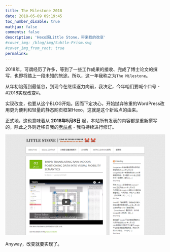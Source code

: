 ```yaml
---
title: The Milestone 2018
date: 2018-05-09 09:19:45
toc_number_disable: true
mathjax: false
comments: false
description: 'Hexo版Little Stone，带来我的改变'
#cover_img: /blog/img/Subtle-Prism.svg
#cover_img_from_root: true
permalink:
---
```


2018年，可谓经历了许多，等到了一些工作成果的接收、完成了博士论文的撰写，也即将踏上一段未知的旅途。所以，这一年我称之为`The Milestone`。

从年初陷落到最低谷，到现今在继续逐力向前，我决定，今年咱们要喊个口号 - #2018实现改变#。

实现改变，也要从这个BLOG开始。因而下定决心，开始抛弃笨重的WordPress改用更为便利和轻量的静态网页框架Hexo，这就是这个新站点的由来。

正式地，这也意味着从 **2018年5月8日** 起，本站所有发表的内容都是重新撰写的，除此之外则迁移自我的[老站点](http://blog.longaspire.com/) - 我将持续进行修订。

![再看一眼老站点的截图吧](index/old_blog.png)

Anyway，改变就要实现了。
